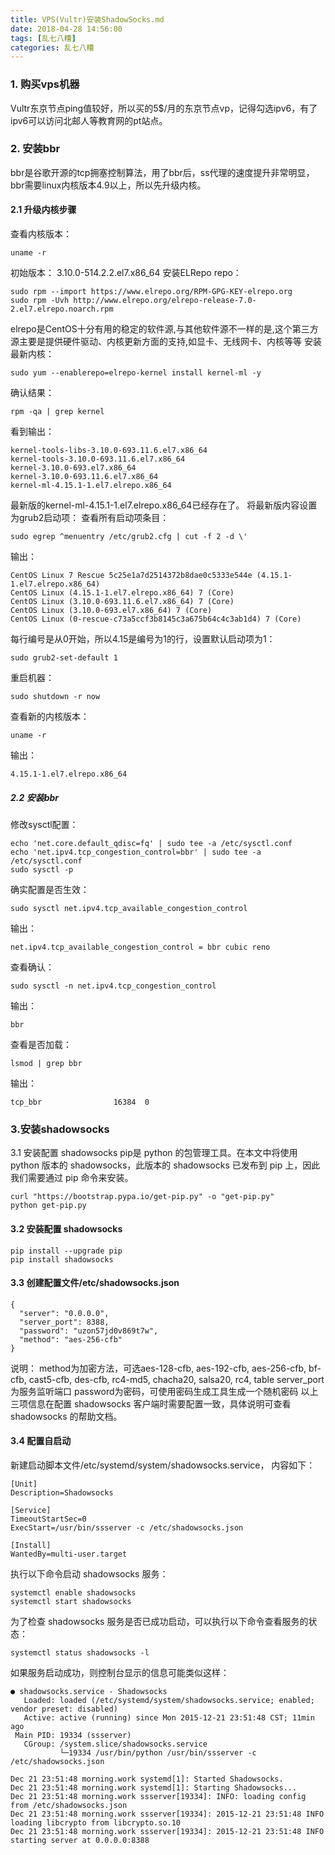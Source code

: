 ```yaml
---
title: VPS(Vultr)安装ShadowSocks.md
date: 2018-04-28 14:56:00
tags: [乱七八糟]
categories: 乱七八糟
---
```

### 1. 购买vps机器
Vultr东京节点ping值较好，所以买的5$/月的东京节点vp，记得勾选ipv6，有了ipv6可以访问北邮人等教育网的pt站点。

### 2. 安装bbr
bbr是谷歌开源的tcp拥塞控制算法，用了bbr后，ss代理的速度提升非常明显，bbr需要linux内核版本4.9以上，所以先升级内核。<!--more-->

#### 2.1 升级内核步骤
查看内核版本：
```
uname -r
```
初始版本：
3.10.0-514.2.2.el7.x86_64
安装ELRepo repo：
```
sudo rpm --import https://www.elrepo.org/RPM-GPG-KEY-elrepo.org
sudo rpm -Uvh http://www.elrepo.org/elrepo-release-7.0-2.el7.elrepo.noarch.rpm
```
elrepo是CentOS十分有用的稳定的软件源,与其他软件源不一样的是,这个第三方源主要是提供硬件驱动、内核更新方面的支持,如显卡、无线网卡、内核等等
安装最新内核：
```
sudo yum --enablerepo=elrepo-kernel install kernel-ml -y
```
确认结果：
```
rpm -qa | grep kernel
```
看到输出：
```
kernel-tools-libs-3.10.0-693.11.6.el7.x86_64
kernel-tools-3.10.0-693.11.6.el7.x86_64
kernel-3.10.0-693.el7.x86_64
kernel-3.10.0-693.11.6.el7.x86_64
kernel-ml-4.15.1-1.el7.elrepo.x86_64
```
最新版的kernel-ml-4.15.1-1.el7.elrepo.x86_64已经存在了。
将最新版内容设置为grub2启动项：
查看所有启动项条目：
```
sudo egrep ^menuentry /etc/grub2.cfg | cut -f 2 -d \'
```
输出：
```
CentOS Linux 7 Rescue 5c25e1a7d2514372b8dae0c5333e544e (4.15.1-1.el7.elrepo.x86_64)
CentOS Linux (4.15.1-1.el7.elrepo.x86_64) 7 (Core)
CentOS Linux (3.10.0-693.11.6.el7.x86_64) 7 (Core)
CentOS Linux (3.10.0-693.el7.x86_64) 7 (Core)
CentOS Linux (0-rescue-c73a5ccf3b8145c3a675b64c4c3ab1d4) 7 (Core)
```
每行编号是从0开始，所以4.15是编号为1的行，设置默认启动项为1：
```
sudo grub2-set-default 1
```
重启机器：
```
sudo shutdown -r now
```
查看新的内核版本：
```
uname -r
```
输出：
```
4.15.1-1.el7.elrepo.x86_64
```

##### 2.2 安装bbr
修改sysctl配置：
```
echo 'net.core.default_qdisc=fq' | sudo tee -a /etc/sysctl.conf
echo 'net.ipv4.tcp_congestion_control=bbr' | sudo tee -a /etc/sysctl.conf
sudo sysctl -p
```
确实配置是否生效：
```
sudo sysctl net.ipv4.tcp_available_congestion_control
```
输出：
```
net.ipv4.tcp_available_congestion_control = bbr cubic reno
```
查看确认：
```
sudo sysctl -n net.ipv4.tcp_congestion_control
```
输出：
```
bbr
```
查看是否加载：
```
lsmod | grep bbr
```
输出：
```
tcp_bbr                16384  0
```

### 3.安装shadowsocks

3.1 安装配置 shadowsocks
pip是 python 的包管理工具。在本文中将使用 python 版本的 shadowsocks，此版本的 shadowsocks 已发布到 pip 上，因此我们需要通过 pip 命令来安装。
```
curl "https://bootstrap.pypa.io/get-pip.py" -o "get-pip.py"
python get-pip.py
```

#### 3.2 安装配置 shadowsocks
```
pip install --upgrade pip
pip install shadowsocks
```

#### 3.3 创建配置文件/etc/shadowsocks.json
```
{
  "server": "0.0.0.0",
  "server_port": 8388,
  "password": "uzon57jd0v869t7w",
  "method": "aes-256-cfb"
}
```
说明：
method为加密方法，可选aes-128-cfb, aes-192-cfb, aes-256-cfb, bf-cfb, cast5-cfb, des-cfb, rc4-md5, chacha20, salsa20, rc4, table
server_port为服务监听端口
password为密码，可使用密码生成工具生成一个随机密码
以上三项信息在配置 shadowsocks 客户端时需要配置一致，具体说明可查看 shadowsocks 的帮助文档。

#### 3.4 配置自启动
新建启动脚本文件/etc/systemd/system/shadowsocks.service，
内容如下：
```
[Unit]
Description=Shadowsocks

[Service]
TimeoutStartSec=0
ExecStart=/usr/bin/ssserver -c /etc/shadowsocks.json

[Install]
WantedBy=multi-user.target
```

执行以下命令启动 shadowsocks 服务：
```
systemctl enable shadowsocks
systemctl start shadowsocks
```
为了检查 shadowsocks 服务是否已成功启动，可以执行以下命令查看服务的状态：
```
systemctl status shadowsocks -l
```

如果服务启动成功，则控制台显示的信息可能类似这样：
```
● shadowsocks.service - Shadowsocks
   Loaded: loaded (/etc/systemd/system/shadowsocks.service; enabled; vendor preset: disabled)
   Active: active (running) since Mon 2015-12-21 23:51:48 CST; 11min ago
 Main PID: 19334 (ssserver)
   CGroup: /system.slice/shadowsocks.service
           └─19334 /usr/bin/python /usr/bin/ssserver -c /etc/shadowsocks.json

Dec 21 23:51:48 morning.work systemd[1]: Started Shadowsocks.
Dec 21 23:51:48 morning.work systemd[1]: Starting Shadowsocks...
Dec 21 23:51:48 morning.work ssserver[19334]: INFO: loading config from /etc/shadowsocks.json
Dec 21 23:51:48 morning.work ssserver[19334]: 2015-12-21 23:51:48 INFO     loading libcrypto from libcrypto.so.10
Dec 21 23:51:48 morning.work ssserver[19334]: 2015-12-21 23:51:48 INFO     starting server at 0.0.0.0:8388
```